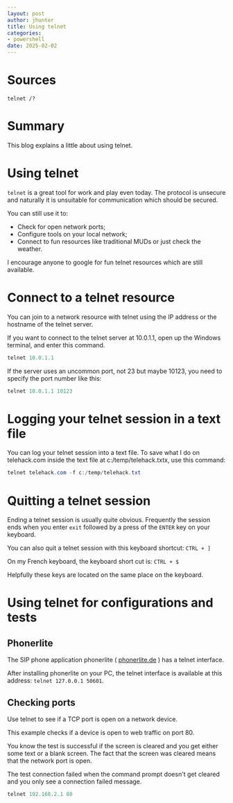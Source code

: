 ```yaml
---
layout: post
author: jhunter
title: Using telnet
categories:
- powershell
date: 2025-02-02
---
```


# Sources
`telnet /?`

# Summary
This blog explains a little about using telnet.

# Using telnet
`telnet` is a great tool for work and play even today. The protocol is unsecure and naturally it is unsuitable for communication which should be secured.

You can still use it to:
* Check for open network ports;
* Configure tools on your local network;
* Connect to fun resources like traditional MUDs or just check the weather.

I encourage anyone to google for fun telnet resources which are still available.

# Connect to a telnet resource
You can join to a network resource with telnet using the IP address or the hostname of the telnet server.

If you want to connect to the telnet server at 10.0.1.1, open up the Windows terminal, and enter this command.

```powershell
telnet 10.0.1.1
```

If the server uses an uncommon port, not 23 but maybe 10123, you need to specify the port number like this:

```powershell
telnet 10.0.1.1 10123
```

# Logging your telnet session in a text file
You can log your telnet session into a text file. To save what I do on telehack.com inside the text file at c:/temp/telehack.txtx, use this command:

```powershell
telnet telehack.com -f c:/temp/telehack.txt
```

# Quitting a telnet session
Ending a telnet session is usually quite obvious. Frequently the session ends when you enter `exit` followed by a press of the `ENTER` key on your keyboard.

You can also quit a telnet session with this keyboard shortcut: `CTRL + ]`

On my French keyboard, the keyboard short cut is: `CTRL + $`

Helpfully these keys are located on the same place on the keyboard.

# Using telnet for configurations and tests
## Phonerlite
The SIP phone application phonerlite ( [phonerlite.de](http://www.phonerlite.de) ) has a telnet interface. 

After installing phonerlite on your PC, the telnet interface is available at this address: `telnet 127.0.0.1 50601`.

## Checking ports
Use telnet to see if a TCP port is open on a network device.

This example checks if a device is open to web traffic on port 80.

You know the test is successful if the screen is cleared and you get either some text or a blank screen. The fact that the screen was cleared means that the network port is open.

The test connection failed when the command prompt doesn't get cleared and you only see a connection failed message.

```powershell
telnet 192.168.2.1 80
```

